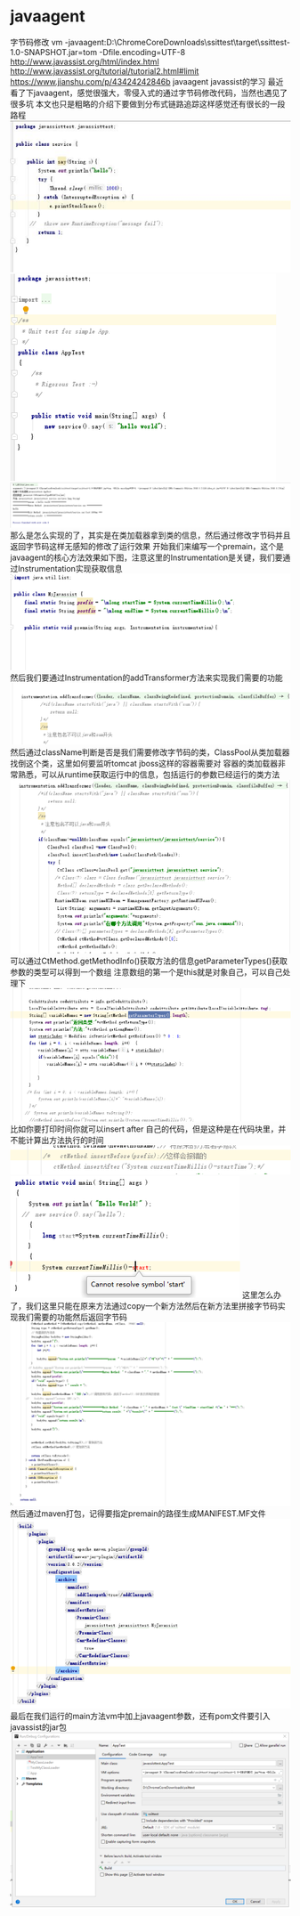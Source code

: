 # javaagent
字节码修改
vm  -javaagent:D:\ChromeCoreDownloads\ssittest\target\ssittest-1.0-SNAPSHOT.jar=tom -Dfile.encoding=UTF-8
http://www.javassist.org/html/index.html
http://www.javassist.org/tutorial/tutorial2.html#limit
https://www.jianshu.com/p/43424242846b
javaagent javassist的学习
最近看了下javaagent，感觉很强大，零侵入式的通过字节码修改代码，当然也遇见了很多坑
本文也只是粗略的介绍下要做到分布式链路追踪这样感觉还有很长的一段路程
![方法](https://github.com/huang054/javaagent/blob/master/javassist1.jpg)
![运行main](https://github.com/huang054/javaagent/blob/master/javassist2.png)
![效果图](https://github.com/huang054/javaagent/blob/master/javassist3.png)
那么是怎么实现的了，其实是在类加载器拿到类的信息，然后通过修改字节码并且返回字节码这样无感知的修改了运行效果
开始我们来编写一个premain，这个是javaagent的核心方法效果如下图，注意这里的Instrumentation是关键，我们要通过Instrumentation实现获取信息
![peimain](https://github.com/huang054/javaagent/blob/master/javassist4.png)
然后我们要通过Instrumentation的addTransformer方法来实现我们需要的功能
![addTransformer](https://github.com/huang054/javaagent/blob/master/javassist5.png)
然后通过className判断是否是我们需要修改字节码的类，ClassPool从类加载器找倒这个类，这里如何要监听tomcat jboss这样的容器需要对
容器的类加载器非常熟悉，可以从runtime获取运行中的信息，包括运行的参数已经运行的类方法
![addTransformer](https://github.com/huang054/javaagent/blob/master/javassist6.png)
可以通过CtMethod.getMethodInfo()获取方法的信息getParameterTypes()获取参数的类型可以得到一个数组
注意数组的第一个是this就是对象自己，可以自己处理下
![addTransformer](https://github.com/huang054/javaagent/blob/master/javassist7.png)
比如你要打印时间你就可以insert after 自己的代码，但是这种是在代码块里，并不能计算出方法执行的时间
![addTransformer](https://github.com/huang054/javaagent/blob/master/javassist8.png)
![addTransformer](https://github.com/huang054/javaagent/blob/master/javassist13.png)
这里怎么办了，我们这里只能在原来方法通过copy一个新方法然后在新方法里拼接字节码实现我们需要的功能然后返回字节码
![addTransformer](https://github.com/huang054/javaagent/blob/master/javassist9.png)
然后通过maven打包，记得要指定premain的路径生成MANIFEST.MF文件
![addTransformer](https://github.com/huang054/javaagent/blob/master/javassist10.png)
最后在我们运行的main方法vm中加上javaagent参数，还有pom文件要引入javassist的jar包
![addTransformer](https://github.com/huang054/javaagent/blob/master/javassist11.png)
